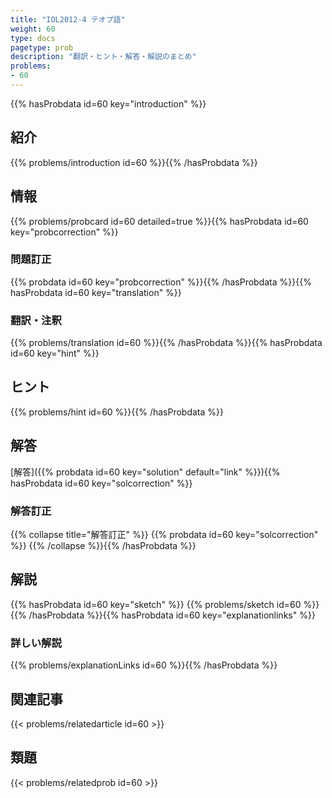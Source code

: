 ```yaml
---
title: "IOL2012-4 テオプ語"
weight: 60
type: docs
pagetype: prob
description: "翻訳・ヒント・解答・解説のまとめ"
problems: 
- 60
---
```


{{% hasProbdata id=60 key="introduction" %}}

## 紹介

{{% problems/introduction id=60 %}}{{% /hasProbdata %}}

## 情報

{{% problems/probcard id=60 detailed=true %}}{{% hasProbdata id=60 key="probcorrection" %}}

### 問題訂正

{{% probdata id=60 key="probcorrection" %}}{{% /hasProbdata %}}{{% hasProbdata id=60 key="translation" %}}

### 翻訳・注釈

{{% problems/translation id=60 %}}{{% /hasProbdata %}}{{% hasProbdata id=60 key="hint" %}}

## ヒント

{{% problems/hint id=60 %}}{{% /hasProbdata %}}

## 解答

[解答]({{% probdata id=60 key="solution" default="link" %}}){{% hasProbdata id=60 key="solcorrection" %}}

### 解答訂正

{{% collapse title="解答訂正" %}}
{{% probdata id=60 key="solcorrection" %}}
{{% /collapse %}}{{% /hasProbdata %}}

## 解説

{{% hasProbdata id=60 key="sketch" %}}
{{% problems/sketch id=60 %}}
{{% /hasProbdata %}}{{% hasProbdata id=60 key="explanationlinks" %}}

### 詳しい解説

{{% problems/explanationLinks id=60 %}}{{% /hasProbdata %}}

## 関連記事

{{< problems/relatedarticle id=60 >}}

## 類題

{{< problems/relatedprob id=60 >}}
